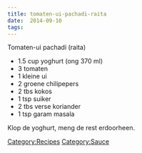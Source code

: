 ```yaml
---
title: tomaten-ui-pachadi-raita
date:  2014-09-10
tags:
---
```

Tomaten-ui pachadi (raita)

-   1.5 cup yoghurt (ong 370 ml)
-   3 tomaten
-   1 kleine ui
-   2 groene chilipepers
-   2 tbs kokos
-   1 tsp suiker
-   2 tbs verse koriander
-   1 tsp garam masala

Klop de yoghurt, meng de rest erdoorheen.

<Category:Recipes> <Category:Sauce>


